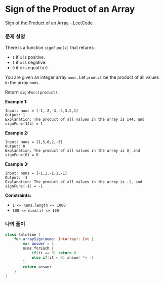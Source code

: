 # Sign of the Product of an Array

[Sign of the Product of an Array - LeetCode](https://leetcode.com/problems/sign-of-the-product-of-an-array/description/)

### 문제 설명

There is a function `signFunc(x)` that returns:

- `1` if `x` is positive.
- `1` if `x` is negative.
- `0` if `x` is equal to `0`.

You are given an integer array `nums`. Let `product` be the product of all values in the array `nums`.

Return `signFunc(product)`.

**Example 1:**

```
Input: nums = [-1,-2,-3,-4,3,2,1]
Output: 1
Explanation: The product of all values in the array is 144, and signFunc(144) = 1

```

**Example 2:**

```
Input: nums = [1,5,0,2,-3]
Output: 0
Explanation: The product of all values in the array is 0, and signFunc(0) = 0

```

**Example 3:**

```
Input: nums = [-1,1,-1,1,-1]
Output: -1
Explanation: The product of all values in the array is -1, and signFunc(-1) = -1

```

**Constraints:**

- `1 <= nums.length <= 1000`
- `100 <= nums[i] <= 100`

### 나의 풀이

```kotlin
class Solution {
    fun arraySign(nums: IntArray): Int {
        var answer = 1
        nums.forEach {
            if(it == 0) return 0
            else if(it < 0) answer *= -1
        }
        return answer
    }
}
```